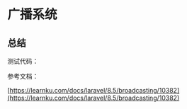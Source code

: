 # 广播系统

## 总结

测试代码：

参考文档：

[https://learnku.com/docs/laravel/8.5/broadcasting/10382](https://learnku.com/docs/laravel/8.5/broadcasting/10382)
